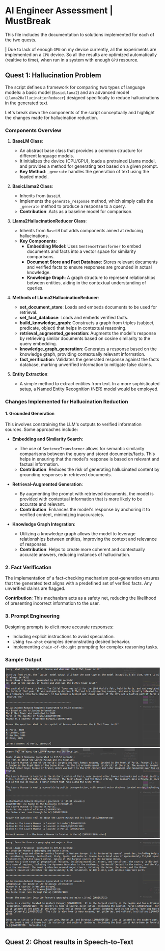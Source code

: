 # AI Engineer Assessment | MustBreak

This file includes the documentation to solutions implemented for each of the two quests.

| Due to lack of enough `GPU` on my device currently, all the experiments are implemented on a `CPU` device. So all the results are optimized automatically (realtive to time), when run in a system with enough `GPU` resource.


## Quest 1: Hallucination Problem

The script defines a framework for comparing two types of language models: a basic model (`BasicLlama2`) and an advanced model (`Llama2HallucinationReducer`) designed specifically to reduce hallucinations in the generated text.

Let's break down the components of the script conceptually and highlight the changes made for hallucination reduction.

### Components Overview

1. **BaseLM Class**:
   - An abstract base class that provides a common structure for different language models.
   - It initializes the device (CPU/GPU), loads a pretrained Llama model, and provides a method for generating text based on a given prompt.
   - **Key Method**: `_generate` handles the generation of text using the loaded model.

2. **BasicLlama2 Class**:
   - Inherits from `BaseLM`.
   - Implements the `generate_response` method, which simply calls the `_generate` method to produce a response to a query.
   - **Contribution**: Acts as a baseline model for comparison.

3. **Llama2HallucinationReducer Class**:
   - Inherits from `BaseLM` but adds components aimed at reducing hallucinations.
   - **Key Components**:
     - **Embedding Model**: Uses `SentenceTransformer` to embed documents and facts into a vector space for similarity comparisons.
     - **Document Store and Fact Database**: Stores relevant documents and verified facts to ensure responses are grounded in actual knowledge.
     - **Knowledge Graph**: A graph structure to represent relationships between entities, aiding in the contextual understanding of queries.

4. **Methods of Llama2HallucinationReducer**:
   - **set_document_store**: Loads and embeds documents to be used for retrieval.
   - **set_fact_database**: Loads and embeds verified facts.
   - **build_knowledge_graph**: Constructs a graph from triples (subject, predicate, object) that helps in contextual reasoning.
   - **retrieval_augmented_generation**: Augments the model's response by retrieving similar documents based on cosine similarity to the query embedding.
   - **knowledge_graph_generation**: Generates a response based on the knowledge graph, providing contextually relevant information.
   - **fact_verification**: Validates the generated response against the facts database, marking unverified information to mitigate false claims.

5. **Entity Extraction**:
   - A simple method to extract entities from text. In a more sophisticated setup, a Named Entity Recognition (NER) model would be employed.


### Changes Implemented for Hallucination Reduction

#### 1. Grounded Generation

This involves constraining the LLM's outputs to verified information sources. Some approaches include:

- **Embedding and Similarity Search**:
   - The use of `SentenceTransformer` allows for semantic similarity comparisons between the query and stored documents/facts. This helps in ensuring that the model's response is based on relevant and factual information.
   - **Contribution**: Reduces the risk of generating hallucinated content by grounding responses in retrieved documents.

- **Retrieval-Augmented Generation**:
   - By augmenting the prompt with retrieved documents, the model is provided with contextual information that is more likely to be accurate and relevant.
   - **Contribution**: Enhances the model's response by anchoring it to verified content, minimizing inaccuracies.

- **Knowledge Graph Integration**:
   - Utilizing a knowledge graph allows the model to leverage relationships between entities, improving the context and relevance of responses.
   - **Contribution**: Helps to create more coherent and contextually accurate answers, reducing instances of hallucination.

### 2. Fact Verification
The implementation of a fact-checking mechanism post-generation ensures that the generated text aligns with a predefined set of verified facts. Any unverified claims are flagged.

**Contribution**: This mechanism acts as a safety net, reducing the likelihood of presenting incorrect information to the user.

### 3. Prompt Engineering
Designing prompts to elicit more accurate responses:

- Including explicit instructions to avoid speculation.
- Using `few-shot` examples demonstrating desired behavior.
- Implementing `chain-of-thought` prompting for complex reasoning tasks.


### Sample Output

![](./artificats/llm/1.png)
![](./artificats/llm/2.png)
![](./artificats/llm/3.png)


## Quest 2:  Ghost results in Speech-to-Text

